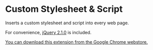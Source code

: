 Custom Stylesheet & Script
==========================

Inserts a custom stylesheet and script into every web page.

For convenience, [jQuery 2.1.0][2] is included.

[You can download this extension from the Google Chrome webstore.][1]

[1]: https://chrome.google.com/webstore/detail/hojkciooaohipljgobfikbkjcehockld
[2]: http://jquery.com
